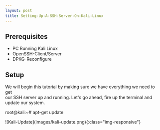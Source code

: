 ```yaml
---
layout: post
title: Setting-Up-A-SSH-Server-On-Kali-Linux
---
```

<h2>Prerequisites</h2>
<ul>
<li>PC Running Kali Linux</li>
<li>OpenSSH-Client/Server</li>
<li>DPKG-Reconfigure</li>
</ul>
<h2>Setup</h2>
<p>We will begin this tutorial by making sure we have everything we need to get<br />
our SSH server up and running. Let's go ahead, fire up the terminal and update our system.<br /></p>
<p>root@kali:~# apt-get update</p>
![Kali-Update](images/kali-update.png){:class="img-responsive"}